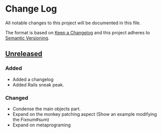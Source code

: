 # Change Log
All notable changes to this project will be documented in this file.

The format is based on [Keep a Changelog](http://keepachangelog.com/)
and this project adheres to [Semantic Versioning](http://semver.org/).

## [Unreleased]
### Added
- Added a changelog
- Added Rails sneak peak.

### Changed
- Condense the main objects part.
- Expand on the monkey patching aspect (Show an example modifying the Fixnum#sum)
- Expand on metaprograming

[Unreleased]: https://github.com/olivierlacan/keep-a-changelog/compare/v0.3.0...HEAD
[0.0.2]: https://github.com/olivierlacan/keep-a-changelog/compare/v0.0.1...v0.0.2
